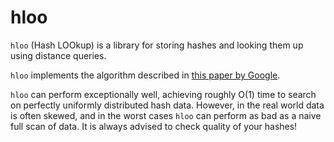 # hloo

`hloo` (Hash LOOkup) is a library for storing hashes and looking them up using distance queries.

`hloo` implements the algorithm described in [this paper by Google](https://static.googleusercontent.com/media/research.google.com/en//pubs/archive/33026.pdf).

`hloo` can perform exceptionally well, achieving roughly O(1) time to search on perfectly uniformly distributed hash data. However, in the real world data is often skewed, and in the worst cases `hloo` can perform as bad as a naive full scan of data. It is always advised to check quality of your hashes!
